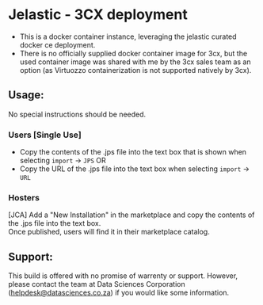 # Jelastic - 3CX deployment
* This is a docker container instance, leveraging the jelastic curated docker ce deployment.
* There is no officially supplied docker container image for 3cx, but the used container image was shared with me by the 3cx sales team as an option (as Virtuozzo containerization is not supported natively by 3cx).
## Usage:
No special instructions should be needed. 
### Users [Single Use]
* Copy the contents of the .jps file into the text box that is shown when selecting ``import`` -> ``JPS``
OR
* Copy the URL of the .jps file into the text box when selecting ``import`` -> ``URL``
### Hosters
[JCA] Add a "New Installation" in the marketplace and copy the contents of the .jps file into the text box. \
Once published, users will find it in their marketplace catalog.

## Support:
This build is offered with no promise of warrenty or support.
However, please contact the team at Data Sciences Corporation (helpdesk@datasciences.co.za) if you would like some information.
